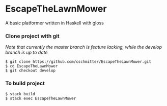 # EscapeTheLawnMower

A basic platformer written in Haskell with gloss

### Clone project with git
*Note that currently the master branch is feature lacking, while the develop branch is up to date*
```console
$ git clone https://github.com/cschmitter/EscapeTheLawnMower.git
$ cd EscapeTheLawnMower
$ git checkout develop
```

### To build project

```console
$ stack build
$ stack exec EscapeTheLawnMower
```
